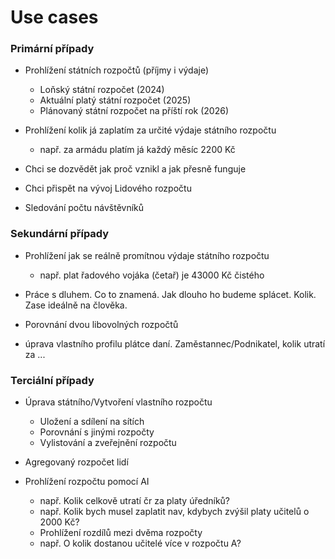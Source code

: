 
# Use cases

### Primární případy

- Prohlížení státních rozpočtů (příjmy i výdaje)
    - Loňský státní rozpočet (2024)
    - Aktuální platý státní rozpočet (2025)
    - Plánovaný státní rozpočet na příští rok (2026)

- Prohlížení kolik já zaplatím za určité výdaje státního rozpočtu
    - např. za armádu platím já každý měsíc 2200 Kč

- Chci se dozvědět jak proč vznikl a jak přesně funguje

- Chci přispět na vývoj Lidového rozpočtu

- Sledování počtu návštěvníků

### Sekundární případy

- Prohlížení jak se reálně promítnou výdaje státního rozpočtu
    - např. plat řadového vojáka (četař) je 43000 Kč čistého

- Práce s dluhem. Co to znamená. Jak dlouho ho budeme splácet. Kolik. Zase ideálně na člověka.

- Porovnání dvou libovolných rozpočtů

- úprava vlastního profilu plátce daní. Zaměstannec/Podnikatel, kolik utratí za ...

### Terciální případy

- Úprava státního/Vytvoření vlastního rozpočtu
    - Uložení a sdílení na sítích
    - Porovnání s jinými rozpočty
    - Vylistování a zveřejnění rozpočtu

- Agregovaný rozpočet lidí

- Prohlížení rozpočtu pomocí AI
    - např. Kolik celkově utratí čr za platy úředníků?
    - např. Kolik bych musel zaplatit nav, kdybych zvýšil platy učitelů o 2000 Kč? 
    - Prohlížení rozdílů mezi dvěma rozpočty
    - např. O kolik dostanou učitelé více v rozpočtu A?